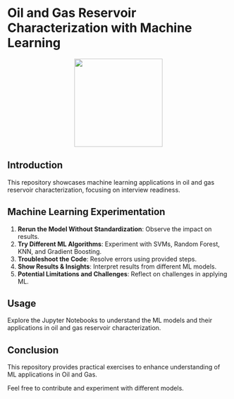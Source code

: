 # Oil and Gas Reservoir Characterization with Machine Learning


<p align="center">
  <img src="https://encrypted-tbn0.gstatic.com/images?q=tbn:ANd9GcR8HNB-ex4xb4H3-PXRcywP5zKC_3U8VzQTPA&usqp=CAU" width="200px" height="auto"/>
</p>


## Introduction

This repository showcases machine learning applications in oil and gas reservoir characterization, focusing on interview readiness.

## Machine Learning Experimentation

1. **Rerun the Model Without Standardization**: Observe the impact on results.
2. **Try Different ML Algorithms**: Experiment with SVMs, Random Forest, KNN, and Gradient Boosting.
3. **Troubleshoot the Code**: Resolve errors using provided steps.
4. **Show Results & Insights**: Interpret results from different ML models.
5. **Potential Limitations and Challenges**: Reflect on challenges in applying ML.

## Usage

Explore the Jupyter Notebooks to understand the ML models and their applications in oil and gas reservoir characterization.

## Conclusion

This repository provides practical exercises to enhance understanding of ML applications in Oil and Gas. 

Feel free to contribute and experiment with different models.

